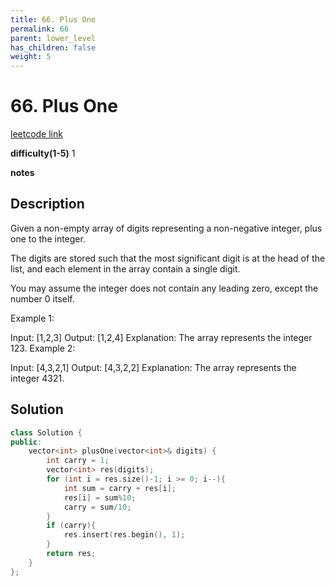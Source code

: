 ```yaml
---
title: 66. Plus One
permalink: 66
parent: lower_level
has_children: false
weight: 5
---
```

# 66. Plus One
[leetcode link](https://leetcode.com/problems/plus-one/)

**difficulty(1-5)** 
1

**notes**   


## Description
Given a non-empty array of digits representing a non-negative integer, plus one to the integer.

The digits are stored such that the most significant digit is at the head of the list, and each element in the array contain a single digit.

You may assume the integer does not contain any leading zero, except the number 0 itself.

Example 1:

Input: [1,2,3]
Output: [1,2,4]
Explanation: The array represents the integer 123.
Example 2:

Input: [4,3,2,1]
Output: [4,3,2,2]
Explanation: The array represents the integer 4321.


## Solution
```c++
class Solution {
public:
    vector<int> plusOne(vector<int>& digits) {
        int carry = 1;
        vector<int> res(digits);
        for (int i = res.size()-1; i >= 0; i--){
            int sum = carry + res[i];
            res[i] = sum%10;
            carry = sum/10;
        }
        if (carry){
            res.insert(res.begin(), 1);
        }
        return res;
    }
};
```


